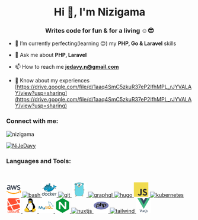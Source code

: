 <h1 align="center">Hi 👋, I'm Nizigama</h1>
<h3 align="center">Writes code for fun & for a living ☺️😎 </h3>

- 🌱 I’m currently perfecting(learning 😊) my **PHP, Go & Laravel** skills

- 💬 Ask me about **PHP, Laravel**

- 📫 How to reach me **jedavy.n@gmail.com**

- 📄 Know about my experiences [https://drive.google.com/file/d/1aaq4SmC5zkuR37eP2IfhMPL_rJYVALAY/view?usp=sharing](https://drive.google.com/file/d/1aaq4SmC5zkuR37eP2IfhMPL_rJYVALAY/view?usp=sharing)

<h3 align="left">Connect with me:</h3>
<p align="left"> <img src="https://komarev.com/ghpvc/?username=nizigama&label=Profile%20views&color=0e75b6&style=flat" alt="nizigama" /> </p>

<p align="left"> <a href="https://twitter.com/NiJeDavy" target="blank"><img src="https://img.shields.io/twitter/follow/NiJeDavy?logo=twitter&style=for-the-badge" alt="NiJeDavy" /></a> </p>

<h3 align="left">Languages and Tools:</h3>
<br>
<p align="left"><a href="https://aws.amazon.com" target="_blank" rel="noreferrer"> <img
        src="https://raw.githubusercontent.com/devicons/devicon/master/icons/amazonwebservices/amazonwebservices-original-wordmark.svg"
        alt="aws" width="40" height="40"/> </a> <a href="https://www.gnu.org/software/bash/" target="_blank"
                                                   rel="noreferrer"> <img
        src="https://www.vectorlogo.zone/logos/gnu_bash/gnu_bash-icon.svg" alt="bash" width="40" height="40"/> </a> <a
        href="https://www.docker.com/" target="_blank" rel="noreferrer"> <img
        src="https://raw.githubusercontent.com/devicons/devicon/master/icons/docker/docker-original-wordmark.svg"
        alt="docker" width="40" height="40"/> </a>
    <a href="https://git-scm.com/" target="_blank" rel="noreferrer"> <img
            src="https://www.vectorlogo.zone/logos/git-scm/git-scm-icon.svg" alt="git" width="40" height="40"/> </a> <a
            href="https://golang.org" target="_blank" rel="noreferrer"> <img
            src="https://raw.githubusercontent.com/devicons/devicon/master/icons/go/go-original.svg" alt="go" width="40"
            height="40"/> </a> <a href="https://graphql.org" target="_blank" rel="noreferrer"> <img
            src="https://www.vectorlogo.zone/logos/graphql/graphql-icon.svg" alt="graphql" width="40" height="40"/> </a>
    <a href="https://gohugo.io/" target="_blank" rel="noreferrer">
        <img src="https://api.iconify.design/logos-hugo.svg" alt="hugo" width="40" height="40"/> </a> <a
            href="https://developer.mozilla.org/en-US/docs/Web/JavaScript" target="_blank" rel="noreferrer"> <img
            src="https://raw.githubusercontent.com/devicons/devicon/master/icons/javascript/javascript-original.svg"
            alt="javascript" width="40" height="40"/> </a> <a href="https://kubernetes.io" target="_blank"
                                                              rel="noreferrer"> <img
            src="https://www.vectorlogo.zone/logos/kubernetes/kubernetes-icon.svg" alt="kubernetes" width="40"
            height="40"/> </a> <a href="https://laravel.com/" target="_blank" rel="noreferrer"> <img
            src="https://raw.githubusercontent.com/devicons/devicon/master/icons/laravel/laravel-plain-wordmark.svg"
            alt="laravel" width="40" height="40"/> </a> <a href="https://www.linux.org/" target="_blank"
                                                           rel="noreferrer"> <img
            src="https://raw.githubusercontent.com/devicons/devicon/master/icons/linux/linux-original.svg" alt="linux"
            width="40" height="40"/> </a> <a href="https://www.mysql.com/" target="_blank" rel="noreferrer"> <img
            src="https://raw.githubusercontent.com/devicons/devicon/master/icons/mysql/mysql-original-wordmark.svg"
            alt="mysql" width="40" height="40"/> </a> <a href="https://www.nginx.com" target="_blank" rel="noreferrer">
        <img src="https://raw.githubusercontent.com/devicons/devicon/master/icons/nginx/nginx-original.svg" alt="nginx"
             width="40" height="40"/> </a> <a href="https://nuxtjs.org/" target="_blank" rel="noreferrer"> <img
            src="https://www.vectorlogo.zone/logos/nuxtjs/nuxtjs-icon.svg" alt="nuxtjs" width="40" height="40"/> </a> <a
            href="https://www.php.net" target="_blank" rel="noreferrer"> <img
            src="https://raw.githubusercontent.com/devicons/devicon/master/icons/php/php-original.svg" alt="php"
            width="40" height="40"/> </a> <a href="https://tailwindcss.com/" target="_blank"
                                             rel="noreferrer"> <img
            src="https://www.vectorlogo.zone/logos/tailwindcss/tailwindcss-icon.svg" alt="tailwind" width="40"
            height="40"/> </a> <a href="https://vuejs.org/" target="_blank" rel="noreferrer"> <img
            src="https://raw.githubusercontent.com/devicons/devicon/master/icons/vuejs/vuejs-original-wordmark.svg"
            alt="vuejs" width="40" height="40"/> </a>
</p>
